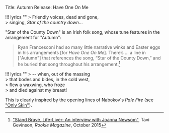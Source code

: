Title: Autumn
Release: Have One On Me

!!! lyrics ""
    > Friendly voices, dead and gone,  
    > singing, *Star of the country down*...

"Star of the County Down" is an Irish folk song, whose tune features in the arrangement for "Autumn":

>  Ryan Francesconi had so many little narrative winks and Easter eggs in his arrangements [for *Have One On Me*]. There’s ... a line in ["Autumn"] that references the song, “Star of the County Down,” and he buried that song throughout his arrangement.[^rookie]

[^rookie]: ["Stand Brave, Life-Liver: An interview with Joanna Newsom"](http://www.rookiemag.com/2015/10/joanna-newsom-interview/2/), Tavi Gevinson, *Rookie Magazine*, October 2015

 !!! lyrics ""
    > -- when, out of the massing  
    > that bodes and bides, in the cold west,  
    > flew a waxwing, who froze  
    > and died against my breast!

This is clearly inspired by the opening lines of Nabokov's *Pale Fire* (see ["Only Skin"]({filename}../../Ys/onlyskin.md)). 